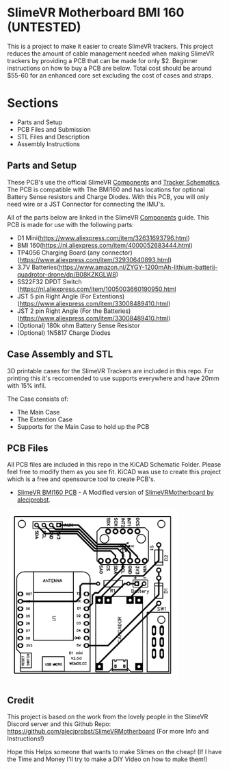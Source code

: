 # SlimeVR Motherboard BMI 160 (UNTESTED)

This is a project to make it easier to create SlimeVR trackers. This project reduces the amount of cable management needed when making SlimeVR trackers by providing a PCB that can be made for only $2. Beginner instructions on how to buy a PCB are below. Total cost should be around $55-60 for an enhanced core set excluding the cost of cases and straps.

# Sections

 - Parts and Setup
 - PCB Files and Submission
 - STL Files and Description
 - Assembly Instructions

## Parts and Setup

These PCB's use the official SlimeVR [Components](https://docs.slimevr.dev/diy/components-guide.html) and [Tracker Schematics](https://docs.slimevr.dev/diy/tracker-schematics.html). The PCB is compatible with The BMI160 and has locations for optional Battery Sense resistors and Charge Diodes. With this PCB, you will only need wire or a JST Connector for connecting the IMU's. 

All of the parts below are linked in the SlimeVR [Components](https://docs.slimevr.dev/diy/components-guide.html) guide.
This PCB is made for use with the following parts:

 - D1 Mini(https://www.aliexpress.com/item/32631693796.html)
 - BMI 160(https://nl.aliexpress.com/item/4000052683444.html)
 - TP4056 Charging Board (any connector) (https://www.aliexpress.com/item/32930640893.html)
 - 3.7V Batteries(https://www.amazon.nl/ZYGY-1200mAh-lithium-batterij-quadrotor-drone/dp/B08KZKGLW8)
 - SS22F32 DPDT Switch (https://nl.aliexpress.com/item/1005003660190950.html
 - JST 5 pin Right Angle (For Extentions) (https://www.aliexpress.com/item/33008489410.html)
 - JST 2 pin Right Angle (For the Batteries) (https://www.aliexpress.com/item/33008489410.html)
 - (Optional) 180k ohm Battery Sense Resistor
 - (Optional) 1N5817 Charge Diodes

## Case Assembly and STL

3D printable cases for the SlimeVR Trackers are included in this repo.
For printing this it's reccomended to use supports everywhere and have 20mm with 15% infil.

The Case consists of:
- The Main Case
- The Extention Case
- Supports for the Main Case to hold up the PCB
 
## PCB Files

All PCB files are included in this repo in the KiCAD Schematic Folder. Please feel free to modify them as you see fit. KiCAD was use to create this project which is a free and opensource tool to create PCB's. 

- [SlimeVR BMI160 PCB](/Gerber/) - A Modified version of [SlimeVRMotherboard by alecjprobst](https://github.com/alecjprobst/SlimeVRMotherboard).

 <img src="https://github.com/DoctorBlobs/SlimeVR-Motherboard-BMI160/blob/Main/Images/Top.svg" width="400" height="400">

## Credit
This project is based on the work from the lovely people in the SlimeVR Discord server and this Github Repo:
https://github.com/alecjprobst/SlimeVRMotherboard (For more Info and Instructions!)

Hope this Helps someone that wants to make Slimes on the cheap! (If I have the Time and Money I'll try to make a DIY Video on how to make them!)




